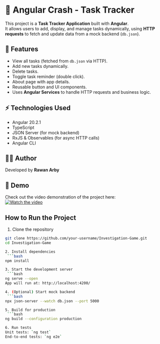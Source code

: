 # 📝 Angular Crash - Task Tracker

This project is a **Task Tracker Application** built with **Angular**.  
It allows users to add, display, and manage tasks dynamically, using **HTTP requests** to fetch and update data from a mock backend (`db.json`).

## 🚀 Features
- View all tasks (fetched from `db.json` via HTTP).
- Add new tasks dynamically.
- Delete tasks.
- Toggle task reminder (double click).
- About page with app details.
- Reusable button and UI components.
- Uses **Angular Services** to handle HTTP requests and business logic.


## ⚡ Technologies Used
- Angular 20.2.1
- TypeScript
- JSON Server (for mock backend)
- RxJS & Observables (for async HTTP calls)
- Angular CLI


## 👨‍💻 Author
Developed by **Rawan Arby**

## 🎥 Demo
Check out the video demonstration of the project here:  
[![Watch the video](https://img.youtube.com/vi/Q-DE1O5BN4U/0.jpg)](https://youtu.be/Q-DE1O5BN4U)

## How to Run the Project

1. Clone the repository
```bash
git clone https://github.com/your-username/Investigation-Game.git
cd Investigation-Game

2. Install dependencies
 ```bash
npm install

3. Start the development server
 ```bash
ng serve --open
App will run at: http://localhost:4200/

4. (Optional) Start mock backend
 ```bash
npx json-server --watch db.json --port 5000

5. Build for production
 ```bash
ng build --configuration production

6. Run tests
Unit tests: `ng test`
End-to-end tests: `ng e2e`



